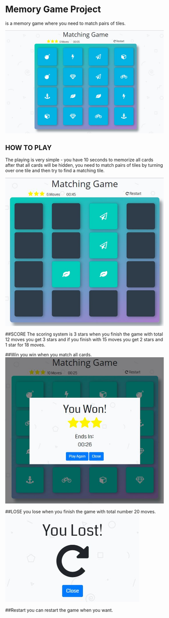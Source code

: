 # Memory Game Project
 is a memory game where you need to match pairs of tiles.
 
<img src="https://github.com/ahmedragabshaban/Memory-Game/blob/master/game.JPG">

## HOW TO PLAY
The playing is very simple - you have 10 seconds to memorize all cards after that all cards will be hidden, you need to match pairs of tiles by turning over one tile and then try to find a matching tile.

<img src="https://github.com/ahmedragabshaban/Memory-Game/blob/master/finish.JPG">

##SCORE
The scoring system is 3 stars when you finish the game with total 12 moves you get 3 stars
and if you finish with 15 moves you get 2 stars and 1 star for 18 moves.

##Win
you win when you match all cards.
<img src="https://github.com/ahmedragabshaban/Memory-Game/blob/master/win.JPG">

##LOSE
you lose when you finish the game with total number 20 moves.
<img src="https://github.com/ahmedragabshaban/Memory-Game/blob/master/lose.JPG">

##Restart
you can restart the game when you want.


